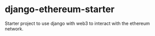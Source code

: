 # django-ethereum-starter
Starter project to use django with web3 to interact with the ethereum network.
